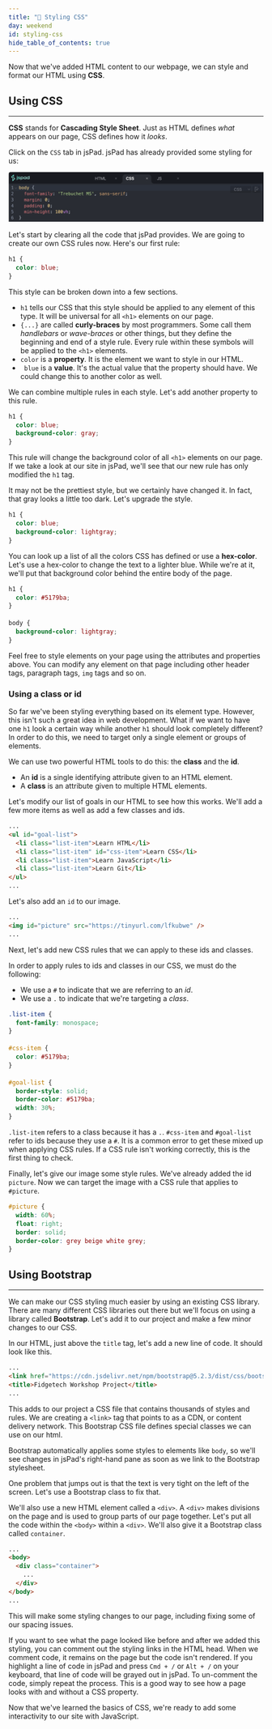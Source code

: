```yaml
---
title: "📓 Styling CSS"
day: weekend
id: styling-css
hide_table_of_contents: true
---
```


Now that we've added HTML content to our webpage, we can style and format our HTML using **CSS**.

## Using CSS
---

**CSS** stands for **Cascading Style Sheet**. Just as HTML defines *what* appears on our page, CSS defines how it *looks*.

Click on the `CSS` tab in jsPad. jsPad has already provided some styling for us:

![CSS tab in jsPad](/images/Workshop/jspad/jspad-css.png)


Let's start by clearing all the code that jsPad provides. We are going to create our own CSS rules now. Here's our first rule:

```css
h1 {
  color: blue;
}
```

This style can be broken down into a few sections.

* `h1` tells our CSS that this style should be applied to any element of this type. It will be universal for all `<h1>` elements on our page.
* `{...}` are called **curly-braces** by most programmers. Some call them *handlebars* or *wave-braces* or other things, but they define the beginning and end of a style rule. Every rule within these symbols will be applied to the `<h1>` elements.
* `color` is a **property**. It is the element we want to style in our HTML.
* ` blue` is a **value**. It's the actual value that the property should have. We could change this to another color as well.

We can combine multiple rules in each style. Let's add another property to this rule.

```css
h1 {
  color: blue;
  background-color: gray;
}
```

This rule will change the background color of all `<h1>` elements on our page. If we take a look at our site in jsPad, we'll see that our new rule has only modified the `h1` tag.

It may not be the prettiest style, but we certainly have changed it. In fact, that gray looks a little too dark. Let's upgrade the style.

```css
h1 {
  color: blue;
  background-color: lightgray;
}
```

You can look up a list of all the colors CSS has defined or use a **hex-color**. Let's use a hex-color to change the text to a lighter blue. While we're at it, we'll put that background color behind the entire body of the page.

```css
h1 {
  color: #5179ba;
}

body {
  background-color: lightgray;
}
```

Feel free to style elements on your page using the attributes and properties above. You can modify any element on that page including other header tags, paragraph tags, `img` tags and so on.

### Using a class or id

So far we've been styling everything based on its element type. However, this isn't such a great idea in web development. What if we want to have one `h1` look a certain way while another `h1` should look completely different? In order to do this, we need to target only a single element or groups of elements.

We can use two powerful HTML tools to do this: the **class** and the **id**.

* An **id** is a single identifying attribute given to an HTML element.
* A **class** is an attribute given to multiple HTML elements.

Let's modify our list of goals in our HTML to see how this works. We'll add a few more items as well as add a few classes and ids.

```html
...
<ul id="goal-list">
  <li class="list-item">Learn HTML</li>
  <li class="list-item" id="css-item">Learn CSS</li>
  <li class="list-item">Learn JavaScript</li>
  <li class="list-item">Learn Git</li>
</ul>
...
```

Let's also add an `id` to our image.

```html
...
<img id="picture" src="https://tinyurl.com/lfkubwe" />
...
```

Next, let's add new CSS rules that we can apply to these ids and classes.

In order to apply rules to ids and classes in our CSS, we must do the following:

* We use a `#` to indicate that we are referring to an *id*.
* We use a `.` to indicate that we're targeting a *class*.

```css
.list-item {
  font-family: monospace;
}

#css-item {
  color: #5179ba;
}

#goal-list {
  border-style: solid;
  border-color: #5179ba;
  width: 30%;
}
```

`.list-item` refers to a class because it has a `.`. `#css-item` and `#goal-list` refer to ids because they use a `#`. It is a common error to get these mixed up when applying CSS rules. If a CSS rule isn't working correctly, this is the first thing to check.

Finally, let's give our image some style rules. We've already added the id `picture`. Now we can target the image with a CSS rule that applies to `#picture`.

```css
#picture {
  width: 60%;
  float: right;
  border: solid;
  border-color: grey beige white grey;
}
```

## Using Bootstrap
---

We can make our CSS styling much easier by using an existing CSS library. There are many different CSS libraries out there but we'll focus on using a library called **Bootstrap**. Let's add it to our project and make a few minor changes to our CSS.

In our HTML, just above the `title` tag, let's add a new line of code. It should look like this.

```html
...
<link href="https://cdn.jsdelivr.net/npm/bootstrap@5.2.3/dist/css/bootstrap.min.css" rel="stylesheet" />
<title>Fidgetech Workshop Project</title>
...
```

This adds to our project a CSS file that contains thousands of styles and rules. We are creating a `<link>` tag that points to as a CDN, or content delivery network. This Bootstrap CSS file defines special classes we can use on our html.

Bootstrap automatically applies some styles to elements like `body`, so we'll see changes in jsPad's right-hand pane as soon as we link to the Bootstrap stylesheet.

One problem that jumps out is that the text is very tight on the left of the screen. Let's use a Bootstrap class to fix that.

We'll also use a new HTML element called a `<div>`. A `<div>` makes divisions on the page and is used to group parts of our page together. Let's put all the code within the `<body>` within a `<div>`. We'll also give it a Bootstrap class called `container`.

```html
...
<body>
  <div class="container">
    ...
  </div>
</body>
...
```

This will make some styling changes to our page, including fixing some of our spacing issues.

If you want to see what the page looked like before and after we added this styling, you can comment out the styling links in the HTML head. When we comment code, it remains on the page but the code isn't rendered. If you highlight a line of code in jsPad and press `Cmd + /` or `Alt + /` on your keyboard, that line of code will be grayed out in jsPad. To un-comment the code, simply repeat the process. This is a good way to see how a page looks with and without a CSS property.

Now that we've learned the basics of CSS, we're ready to add some interactivity to our site with JavaScript.
